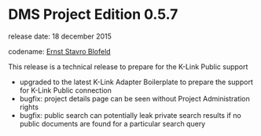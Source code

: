# DMS Project Edition 0.5.7

release date: 18 december 2015

codename: [Ernst Stavro Blofeld](https://en.wikipedia.org/wiki/Ernst_Stavro_Blofeld)

This release is a technical release to prepare for the K-Link Public support

- upgraded to the latest K-Link Adapter Boilerplate to prepare the support for K-Link Public connection
- bugfix: project details page can be seen without Project Administration rights
- bugfix: public search can potentially leak private search results if no public documents are found for a particular search query

